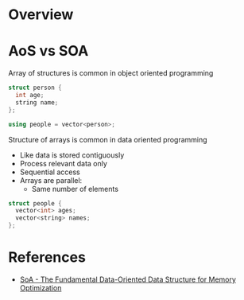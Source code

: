 # Overview

# AoS vs SOA

Array of structures is common in object oriented programming

```cpp
struct person {
  int age;
  string name;
};

using people = vector<person>;
```

Structure of arrays is common in data oriented programming

- Like data is stored contiguously
- Process relevant data only
- Sequential access
- Arrays are parallel:
  - Same number of elements

```cpp
struct people {
  vector<int> ages;
  vector<string> names;
};
```

# References

- [SoA - The Fundamental Data-Oriented Data Structure for Memory Optimization](https://youtu.be/_MX3XTUs2VA)
